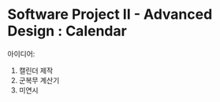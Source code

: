 Software Project II - Advanced Design : Calendar
=================================================================
아이디어:
1. 캘린더 제작
2. 군복무 계산기
3. 미연시
